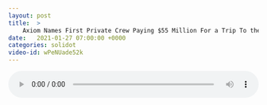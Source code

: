 ```yaml
---
layout: post
title:  >
    Axiom Names First Private Crew Paying $55 Million For a Trip To the ISS
date:   2021-01-27 07:00:00 +0000
categories: solidot
video-id: wPeNUade52k
---
```


<audio src="/assets/b9f308bb4149634bd188d5cb9c104115.mp3" style="width: 100%;" controls></audio>

